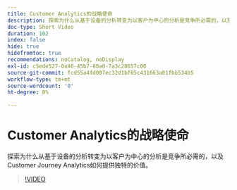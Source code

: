 ```yaml
---
title: Customer Analytics的战略使命
description: 探索为什么从基于设备的分析转变为以客户为中心的分析是竞争所必需的，以及Customer Journey Analytics如何提供独特的价值。
doc-type: Short Video
duration: 102
index: false
hide: true
hidefromtoc: true
recommendations: noCatalog, noDisplay
exl-id: c5ede527-0a40-45b7-80a0-7a3c28657c00
source-git-commit: fcd55a4fd007ec32d1bf05c431663a01fbb534b5
workflow-type: tm+mt
source-wordcount: '0'
ht-degree: 0%

---
```


# Customer Analytics的战略使命

探索为什么从基于设备的分析转变为以客户为中心的分析是竞争所必需的，以及Customer Journey Analytics如何提供独特的价值。

<!-- 62_S112_3442459_101_the-strategic-imperative-of-customer-analytics -->
>[!VIDEO](https://video.tv.adobe.com/v/3458322/?learn=on&enablevpops=true)
